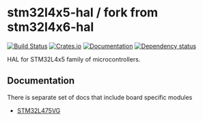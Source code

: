 # stm32l4x5-hal / fork from stm32l4x6-hal

[![Build Status](https://travis-ci.org/DoumanAsh/stm32l4x6_hal.svg?branch=master)](https://travis-ci.org/DoumanAsh/stm32l4x6_hal)
[![Crates.io](https://img.shields.io/crates/v/stm32l4x6-hal.svg)](https://crates.io/crates/stm32l4x6-hal)
[![Documentation](https://docs.rs/stm32l4x6-hal/badge.svg)](https://docs.rs/crate/stm32l4x6-hal/)
[![Dependency status](https://deps.rs/repo/github/DoumanAsh/stm32l4x6_hal/status.svg)](https://deps.rs/repo/github/DoumanAsh/stm32l4x6_hal)

HAL for STM32L4x5 family of microcontrollers.

## Documentation

There is separate set of docs that include board specific modules

* [STM32L475VG](https://doumanash.github.io/stm32l4x6_hal/STM32L476VG/stm32l4x6_hal/)
